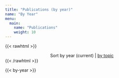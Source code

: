 ```yaml
---
title: "Publications (by year)"
name: "By Year"
menu:
  main:
    name: "Publications"
    weight: 10
---
```


{{< rawhtml >}}
<div style="text-align:center;">
<span>
Sort by year (current) | <a href="../by-topic">by topic</a>
</span>
</div>
{{< /rawhtml >}}

{{< by-year >}}

